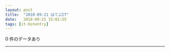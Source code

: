 ```yaml
---
layout: post
title:  "2018-09-21 はてぶIT"
date:   2018-09-21 15:01:55
tags: [it-hotentry]
---
```

0 件のデータあり

<hr>
